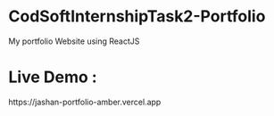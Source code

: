 # CodSoftInternshipTask2-Portfolio
My portfolio Website using ReactJS
<h1>Live Demo : </h1>
https://jashan-portfolio-amber.vercel.app
